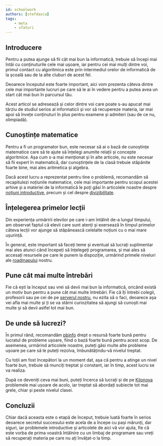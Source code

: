 ```yaml
---
id: schoolwork
authors: [stefdasca]
tags:
    - meta
    - sfaturi
---
```


## Introducere

Pentru a putea ajunge să fii cât mai bun la informatică, trebuie să începi mai
întâi cu conținuturile cele mai ușoare, iar pentru cei mai mulți dintre voi,
primul contact cu algoritmica este prin intermediul orelor de informatică de la
școală sau de la alte cluburi de acest fel.

Deoarece începutul este foarte important, aici vom prezenta câteva dintre cele
mai importante lucruri pe care să le ai în vedere pentru a putea avea un start
cât mai bun în parcursul tău.

Acest articol se adresează și celor dintre voi care poate s-au apucat mai târziu
de studiul serios al informaticii și vor să recupereze materia, iar mai apoi să
învețe conținuturi în plus pentru examene și admiteri (sau de ce nu, olimpiadă).

## Cunoștințe matematice

Pentru a fi un programator bun, este necesar să ai o bază de cunoștințe
matematice care să te ajute să înțelegi anumite relații și concepte algoritmice.
Așa cum s-a mai menționat și în alte articole, nu este necesar să fii expert în
matematică, dar cunoștințele de la clasă trebuie stăpânite foarte bine, mai ales
aritmetica și algebra.

Dacă acest lucru a reprezentat pentru tine o problemă, recomandăm să
recapitulezi noțiunile matematice, cele mai importante pentru scopul acestei
arhive și a materiei de la informatică le poți găsi în articolele noastre despre
[noțiuni introductive](../cppintro/basic-math.md), precum și
cel despre [divizibilitate](./divisibility.md).

## Înțelegerea primelor lecții

Din experiența urmăririi elevilor pe care i-am întâlnit de-a lungul timpului, am
observat faptul că elevii care sunt atenți și exersează în timpul primelor
câteva lecții vor ajunge să stăpânească celelalte noțiuni cu o mai mare
ușurință.

În general, este important să faceți teme și eventual să lucrați suplimentar mai
ales atunci când începeți să înțelegeți programarea, și mai ales să accesați
resursele pe care le punem la dispoziție, urmărind primele niveluri ale
[roadmapului](./roadmap.md) nostru.

## Pune cât mai multe întrebări

Fie că ești la început sau vrei să devii mai bun la informatică, oricând există
un motiv bun pentru a pune cât mai multe întrebări. Fie că îți întrebi colegii,
profesorii sau pe cei de pe [serverul nostru](https://discord.gg/roalgo), nu
ezita să o faci, deoarece așa vei afla mai multe și ți se va stârni curiozitatea
să ajungi să cunoști mai multe și să devii astfel tot mai bun.

## De unde să lucrezi?

În primul rând, recomandăm [pbinfo](https://pbinfo.ro) drept o resursă foarte
bună pentru lucratul de probleme ușoare, fiind o bază foarte bună pentru acest
scop. De asemenea, urmărind articolele noastre, puteți găsi multe alte probleme
ușoare pe care să le puteți rezolva, îmbunătățindu-vă nivelul treptat.

Cu toții am fost începători la un moment dat, așa că pentru a atinge un nivel
foarte bun, trebuie să munciți treptat și constant, iar în timp, acest lucru se
va realiza.

După ce deveniți ceva mai buni, puteți încerca să lucrați și de pe
[Kilonova](https://kilonova.ro) problemele mai ușoare de acolo, iar treptat să
abordați subiecte tot mai grele, chiar și peste nivelul clasei.

## Concluzii

Chiar dacă aceasta este o etapă de început, trebuie luată foarte în serios
deoarece secretul succesului este acela de a începe cu pași mărunți, dar siguri,
iar problemele introductive și articolele de aici vă vor ajuta, fie că este
vorba de prima voastră întâlnire cu un limbaj de programare sau vreți să
recuperați materia pe care nu ați învățat-o la timp.
